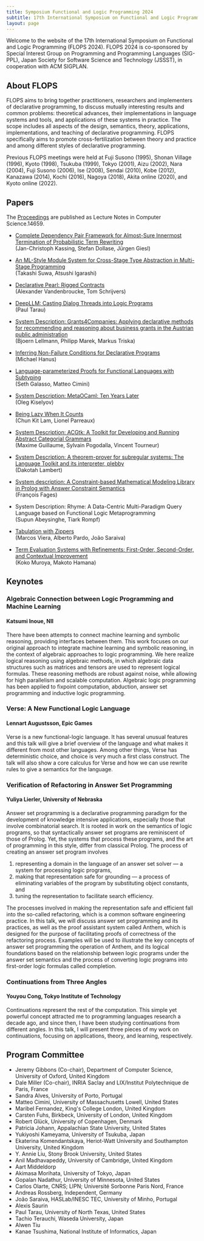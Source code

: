 ```yaml
---
title: Symposium Functional and Logic Programming 2024
subtitle: 17th International Symposium on Functional and Logic Programming
layout: page
---
```


Welcome to the website of the 17th International Symposium on
Functional and Logic Programming (FLOPS 2024). FLOPS 2024 is
co-sponsored by Special Interest Group on Programming and Programming
Languages (SIG-PPL), Japan Society for Software Science and Technology
(JSSST), in cooperation with ACM SIGPLAN.

## About FLOPS

FLOPS aims to bring together practitioners, researchers and
implementers of declarative programming, to discuss mutually
interesting results and common problems: theoretical advances, their
implementations in language systems and tools, and applications of
these systems in practice. The scope includes all aspects of the
design, semantics, theory, applications, implementations, and teaching
of declarative programming. FLOPS specifically aims to promote
cross-fertilization between theory and practice and among different
styles of declarative programming.

Previous FLOPS meetings were held at Fuji Susono (1995), Shonan
Village (1996), Kyoto (1998), Tsukuba (1999), Tokyo (2001), Aizu
(2002), Nara (2004), Fuji Susono (2006), Ise (2008), Sendai (2010),
Kobe (2012), Kanazawa (2014), Kochi (2016), Nagoya (2018), Akita
online (2020), and Kyoto online (2022).

## Papers

The [Proceedings](https://link.springer.com/book/10.1007/978-981-97-2300-3)
are published as Lecture Notes in Computer Science.14659.

-  [Complete Dependency Pair Framework for Almost-Sure Innermost
   Termination of Probabilistic Term Rewriting](https://link.springer.com/chapter/10.1007/978-981-97-2300-3_4)
   <br/>(Jan-Christoph Kassing, Stefan Dollase, Jürgen Giesl)
   
- [An ML-Style Module System for Cross-Stage Type Abstraction in
  Multi-Stage Programming](https://link.springer.com/chapter/10.1007/978-981-97-2300-3_13)
  <br/>(Takashi Suwa, Atsushi Igarashi)
  
- [Declarative Pearl: Rigged Contracts](https://link.springer.com/chapter/10.1007/978-981-97-2300-3_6)
  <br/>(Alexander Vandenbroucke, Tom Schrijvers)
  
- [DeepLLM: Casting Dialog Threads into Logic Programs](https://link.springer.com/chapter/10.1007/978-981-97-2300-3_7)
  <br/>(Paul Tarau)

- [System Description: Grants4Companies: Applying declarative methods for recommending and
  reasoning about business grants in the Austrian public
  administration](https://link.springer.com/chapter/10.1007/978-981-97-2300-3_9)
  <br/>(Bjoern Lellmann, Philipp Marek, Markus Triska)
  
- [Inferring Non-Failure Conditions for Declarative Programs](https://link.springer.com/chapter/10.1007/978-981-97-2300-3_10)
  <br/>(Michael Hanus)

- [Language-parameterized Proofs for Functional Languages with
  Subtyping](https://link.springer.com/chapter/10.1007/978-981-97-2300-3_15)
  <br/>(Seth Galasso, Matteo Cimini)

- [System Description: MetaOCaml: Ten Years Later](https://link.springer.com/chapter/10.1007/978-981-97-2300-3_12)
  <br/>(Oleg Kiselyov)

- [Being Lazy When It Counts](https://link.springer.com/chapter/10.1007/978-981-97-2300-3_11)
  <br/>(Chun Kit Lam, Lionel Parreaux)
  
- [System Description: ACGtk: A Toolkit for Developing and Running
  Abstract Categorial Grammars](https://link.springer.com/chapter/10.1007/978-981-97-2300-3_2)
  <br/>(Maxime Guillaume, Sylvain Pogodalla, Vincent Tourneur)

- [System Description: A theorem-prover for subregular systems: The
  Language Toolkit and its interpreter, plebby](https://link.springer.com/chapter/10.1007/978-981-97-2300-3_16)
  <br/>(Dakotah Lambert)

- [System description: A Constraint-based Mathematical Modeling Library
  in Prolog with Answer Constraint Semantics](https://link.springer.com/chapter/10.1007/978-981-97-2300-3_8)
  <br/>(François Fages)

- System Description: Rhyme: A Data-Centric Multi-Paradigm Query
  Language based on Functional Logic Metaprogramming
  <br/>(Supun Abeysinghe, Tiark Rompf)

- [Tabulation with Zippers](https://link.springer.com/chapter/10.1007/978-981-97-2300-3_5)
  <br/>(Marcos Viera, Alberto Pardo, João Saraiva)

- [Term Evaluation Systems with Refinements: First-Order, Second-Order,
  and Contextual Improvement](https://link.springer.com/chapter/10.1007/978-981-97-2300-3_3)
  <br/>(Koko Muroya, Makoto Hamana)

## Keynotes

### Algebraic Connection between Logic Programming and Machine Learning
#### Katsumi Inoue, NII

There have been attempts to connect machine learning and symbolic
reasoning, providing interfaces between them. This work focuses on our
original approach to integrate machine learning and symbolic
reasoning, in the context of algebraic approaches to logic
programming. We here realize logical reasoning using algebraic
methods, in which algebraic data structures such as matrices and
tensors are used to represent logical formulas. These reasoning
methods are robust against noise, while allowing for high parallelism
and scalable computation. Algebraic logic programming has been applied
to fixpoint computation, abduction, answer set programming and
inductive logic programming.

### Verse: A New Functional Logic Language
#### Lennart Augustsson, Epic Games 

Verse is a new functional-logic language. It has several unusual
features and this talk will give a brief overview of the language and
what makes it different from most other languages. Among other things,
Verse has deterministic choice, and choice is very much a first class
construct. The talk will also show a core calculus for Verse and how
we can use rewrite rules to give a semantics for the language.

### Verification of Refactoring in Answer Set Programming
#### Yuliya Lierler, University of Nebraska

Answer set programming is a declarative programming paradigm for the
development of knowledge intensive applications, especially those that
involve combinatorial search. It is rooted in work on the semantics of
logic programs, so that syntactically answer set programs are
reminiscent of those of Prolog. Yet, the systems that process these
programs, and the art of programming in this style, differ from
classical Prolog. The process of creating an answer set program
involves

1. representing a domain in the language of an answer set solver — a system for processing logic programs,
2. making that representation safe for grounding — a process of eliminating variables of the program by substituting object constants, and
3. tuning the representation to facilitate search efficiency.

The processes involved in making the representation safe and efficient
fall into the so-called refactoring, which is a common software
engineering practice. In this talk, we will discuss answer set
programming and its practices, as well as the proof assistant system
called Anthem, which is designed for the purpose of facilitating
proofs of correctness of the refactoring process. Examples will be
used to illustrate the key concepts of answer set programming the
operation of Anthem, and its logical foundations based on the
relationship between logic programs under the answer set semantics and
the process of converting logic programs into first-order logic
formulas called completion.

### Continuations from Three Angles
#### Youyou Cong, Tokyo Institute of Technology

Continuations represent the rest of the computation. This simple yet
powerful concept attracted me to programming languages research a
decade ago, and since then, I have been studying continuations from
different angles. In this talk, I will present three pieces of my work
on continuations, focusing on applications, theory, and learning,
respectively.

## Program Committee

- Jeremy Gibbons (Co-chair), Department of Computer Science,
  University of Oxford, United Kingdom
- Dale Miller (Co-chair), INRIA Saclay and LIX/Institut Polytechnique
  de Paris, France
- Sandra Alves, University of Porto, Portugal
- Matteo Cimini, University of Massachusetts Lowell, United States
- Maribel Fernandez, King's College London, United Kingdom
- Carsten Fuhs, Birkbeck, University of London, United Kingdom
- Robert Glück, University of Copenhagen, Denmark
- Patricia Johann, Appalachian State University, United States
- Yukiyoshi Kameyama, University of Tsukuba, Japan
- Ekaterina Komendantskaya, Heriot-Watt University and Southampton University, United Kingdom
- Y. Annie Liu, Stony Brook University, United States
- Anil Madhavapeddy, University of Cambridge, United Kingdom
- Aart Middeldorp
- Akimasa Morihata, University of Tokyo, Japan
- Gopalan Nadathur, University of Minnesota, United States
- Carlos Olarte, CNRS; LIPN; Université Sorbonne Paris Nord, France
- Andreas Rossberg, Independent, Germany
- João Saraiva, HASLab/INESC TEC, University of Minho, Portugal
- Alexis Saurin
- Paul Tarau, University of North Texas, United States
- Tachio Terauchi, Waseda University, Japan
- Alwen Tiu
- Kanae Tsushima, National Institute of Informatics, Japan
